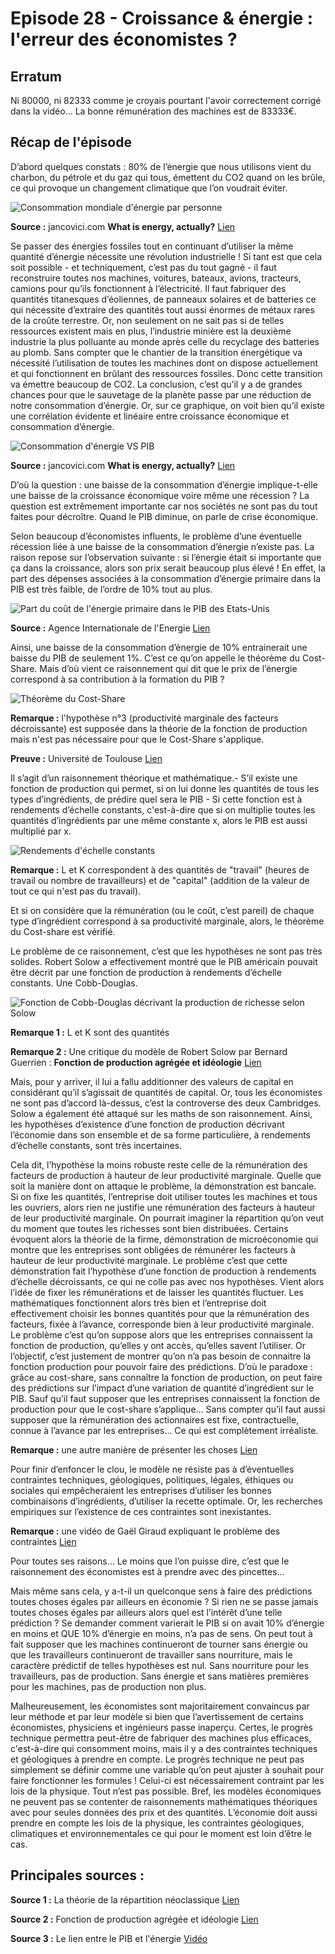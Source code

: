 # Episode 28 - Croissance & énergie : l'erreur des économistes ?

## Erratum

Ni 80000, ni 82333 comme je croyais pourtant l'avoir correctement corrigé dans la vidéo... La bonne rémunération des machines est de 83333€.

## Récap de l'épisode

D’abord quelques constats : 80% de l’énergie que nous utilisons vient du charbon, du pétrole et du gaz qui tous, émettent du CO2 quand on les brûle, ce qui provoque un changement climatique que l’on voudrait éviter.


![Consommation mondiale d'énergie par personne](./images/Consommation_Mondiale_NRJ.png "Consommation mondiale d'énergie par personne")


**Source :** jancovici.com **What is energy, actually?** [Lien](https://jancovici.com/en/energy-transition/energy-and-us/what-is-energy-actually/)


Se passer des énergies fossiles tout en continuant d’utiliser la même quantité d’énergie nécessite une révolution industrielle ! Si tant est que cela soit possible - et techniquement, c’est pas du tout gagné - il faut reconstruire toutes nos machines, voitures, bateaux, avions, tracteurs, camions pour qu’ils fonctionnent à l’électricité. Il faut fabriquer des quantités titanesques d’éoliennes, de panneaux solaires et de batteries ce qui nécessite d’extraire des quantités tout aussi énormes de métaux rares de la croûte terrestre. Or, non seulement on ne sait pas si de telles ressources existent mais en plus, l’industrie minière est la deuxième industrie la plus polluante au monde après celle du recyclage des batteries au plomb. Sans compter que le chantier de la transition énergétique va nécessité l’utilisation de toutes les machines dont on dispose actuellement et qui fonctionnent en brûlant des ressources fossiles. Donc cette transition va émettre beaucoup de CO2. La conclusion, c’est qu’il y a de grandes chances pour que le sauvetage de la planète passe par une réduction de notre consommation d’énergie. Or, sur ce graphique, on voit bien qu’il existe une corrélation évidente et linéaire entre croissance économique et consommation d’énergie.


![Consommation d'énergie VS PIB](./images/Consommation_energie_vs_PIB_Mondial.png "Consommation d'énergie VS PIB")


**Source :** jancovici.com **What is energy, actually?** [Lien](https://jancovici.com/en/energy-transition/energy-and-us/what-is-energy-actually/)


D’où la question : une baisse de la consommation d’énergie implique-t-elle une baisse de la croissance économique voire même une récession ? La question est extrêmement importante car nos sociétés ne sont pas du tout faites pour décroître. Quand le PIB diminue, on parle de crise économique. 


Selon beaucoup d’économistes influents, le problème d’une éventuelle récession liée à une baisse de la consommation d’énergie n’existe pas. La raison repose sur l’observation suivante : si l’énergie était si importante que ça dans la croissance, alors son prix serait beaucoup plus élevé ! En effet, la part des dépenses associées à la consommation d’énergie primaire dans la PIB est très faible, de l’ordre de 10% tout au plus.


![Part du coût de l'énergie primaire dans le PIB des Etats-Unis](./images/Part_de_l_energie_dans_le_PIB_US.png "Part du coût de l'énergie primaire dans le PIB des Etats-Unis")


**Source :** Agence Internationale de l'Energie [Lien](https://www.eia.gov/totalenergy/data/annual/pdf/sec1_13.pdf)


Ainsi, une baisse de la consommation d’énergie de 10% entrainerait une baisse du PIB de seulement 1%. C’est ce qu’on appelle le théorème du Cost-Share. Mais d’où vient ce raisonnement qui dit que le prix de l’énergie correspond à sa contribution à la formation du PIB ?


![Théorème du Cost-Share](./images/Cost_share_theorem.png "Théorème du Cost-Share")


**Remarque :** l'hypothèse n°3 (productivité marginale des facteurs décroissante) est supposée dans la théorie de la fonction de production mais n'est pas nécessaire pour que le Cost-Share s'applique.


**Preuve :** Université de Toulouse [Lien](http://www.math.univ-toulouse.fr/~schindle/articles/the_cost_share_theorem.pdf)


Il s’agit d’un raisonnement théorique et mathématique.- S’il existe une fonction de production qui permet, si on lui donne les quantités de tous les types d’ingrédients, de prédire quel sera le PIB - Si cette fonction est à rendements d’échelle constants, c'est-à-dire que si on multiplie toutes les quantités d’ingrédients par une même constante x, alors le PIB est aussi multiplié par x.


![Rendements d'échelle constants](./images/Rendements_constants.png "Rendements d'échelle constants")


**Remarque :** L et K correspondent à des quantités de "travail" (heures de travail ou nombre de travailleurs) et de "capital" (addition de la valeur de tout ce qui n'est pas du travail).


Et si on considère que la rémunération (ou le coût, c’est pareil) de chaque type d’ingrédient correspond à sa productivité marginale, alors, le théorème du Cost-share est vérifié.


Le problème de ce raisonnement, c’est que les hypothèses ne sont pas très solides. Robert Solow a effectivement montré que le PIB américain pouvait être décrit par une fonction de production à rendements d’échelle constants. Une Cobb-Douglas. 


![Fonction de Cobb-Douglas décrivant la production de richesse selon Solow](./images/Cobb_douglas.png "Fonction de Cobb-Douglas décrivant la production de richesse selon Solow")


**Remarque 1 :** L et K sont des quantités


**Remarque 2 :** Une critique du modèle de Robert Solow par Bernard Guerrien : **Fonction de production agrégée et idéologie** [Lien](http://bernardguerrien.com/wp-content/uploads/2017/07/FoncProduction_et_Ideologie.pdf)


Mais, pour y arriver, il lui a fallu additionner des valeurs de capital en considérant qu’il s’agissait de quantités de capital. Or, tous les économistes ne sont pas d’accord là-dessus, c’est la controverse des deux Cambridges. Solow a également été attaqué sur les maths de son raisonnement. Ainsi, les hypothèses d’existence d’une fonction de production décrivant l’économie dans son ensemble et de sa forme particulière, à rendements d’échelle constants, sont très incertaines.


Cela dit, l’hypothèse la moins robuste reste celle de la rémunération des facteurs de production à hauteur de leur productivité marginale. Quelle que soit la manière dont on attaque le problème, la démonstration est bancale. Si on fixe les quantités, l’entreprise doit utiliser toutes les machines et tous les ouvriers, alors rien ne justifie une rémunération des facteurs à hauteur de leur productivité marginale. On pourrait imaginer la répartition qu’on veut du moment que toutes les richesses sont bien distribuées. Certains évoquent alors la théorie de la firme, démonstration de microéconomie qui montre que les entreprises sont obligées de rémunérer les facteurs à hauteur de leur productivité marginale. Le problème c’est que cette démonstration fait l’hypothèse d’une fonction de production à rendements d’échelle décroissants, ce qui ne colle pas avec nos hypothèses. Vient alors l’idée de fixer les rémunérations et de laisser les quantités fluctuer. Les mathématiques fonctionnent alors très bien et l’entreprise doit effectivement choisir les bonnes quantités pour que la rémunération des facteurs, fixée à l’avance, corresponde bien à leur productivité marginale. Le problème c’est qu’on suppose alors que les entreprises connaissent la fonction de production, qu’elles y ont accès, qu’elles savent l’utiliser. Or l’objectif, c’est justement de montrer qu’on n’a pas besoin de connaitre la fonction production pour pouvoir faire des prédictions. D’où le paradoxe : grâce au cost-share, sans connaître la fonction de production, on peut faire des prédictions sur l’impact d’une variation de quantité d’ingrédient sur le PIB. Sauf qu’il faut supposer que les entreprises connaissent la fonction de production pour que le cost-share s’applique… Sans compter qu’il faut aussi supposer que la rémunération des actionnaires est fixe, contractuelle, connue à l’avance par les entreprises… Ce qui est complètement irréaliste.


**Remarque :** une autre manière de présenter les choses [Lien](http://www.autisme-economie.org/article178.html)


Pour finir d’enfoncer le clou, le modèle ne résiste pas à d’éventuelles contraintes techniques, géologiques, politiques, légales, éthiques ou sociales qui empêcheraient les entreprises d’utiliser les bonnes combinaisons d’ingrédients, d’utiliser la recette optimale. Or, les recherches empiriques sur l’existence de ces contraintes sont inexistantes.

**Remarque :** une vidéo de Gaël Giraud expliquant le problème des contraintes [Lien](https://youtu.be/vW7WywnOxas)


Pour toutes ses raisons… Le moins que l’on puisse dire, c’est que le raisonnement des économistes est à prendre avec des pincettes…


Mais même sans cela, y a-t-il un quelconque sens à faire des prédictions toutes choses égales par ailleurs en économie ? Si rien ne se passe jamais toutes choses égales par ailleurs alors quel est l’intérêt d’une telle prédiction ? Se demander comment varierait le PIB si on avait 10% d’énergie en moins et QUE 10% d’énergie en moins, n’a pas de sens. On peut tout à fait supposer que les machines continueront de tourner sans énergie ou que les travailleurs continueront de travailler sans nourriture, mais le caractère prédictif de telles hypothèses est nul. Sans nourriture pour les travailleurs, pas de production. Sans énergie et sans matières premières pour les machines, pas de production non plus.


Malheureusement, les économistes sont majoritairement convaincus par leur méthode et par leur modèle si bien que l’avertissement de certains économistes, physiciens et ingénieurs passe inaperçu. Certes, le progrès technique permettra peut-être de fabriquer des machines plus efficaces, c'est-à-dire qui consomment moins, mais il y a des contraintes techniques et géologiques à prendre en compte. Le progrès technique ne peut pas simplement se définir comme une variable qu’on peut ajuster à souhait pour faire fonctionner les formules ! Celui-ci est nécessairement contraint par les lois de la physique. Tout n’est pas possible. Bref, les modèles économiques ne peuvent pas se contenter de raisonnements mathématiques théoriques avec pour seules données des prix et des quantités. L’économie doit aussi prendre en compte les lois de la physique, les contraintes géologiques, climatiques et environnementales ce qui pour le moment est loin d’être le cas.

## Principales sources : ##


**Source 1 :** La théorie de la répartition néoclassique [Lien](http://www.autisme-economie.org/article178.html)

**Source 2 :** Fonction de production agrégée et idéologie [Lien](http://bernardguerrien.com/wp-content/uploads/2017/07/FoncProduction_et_Ideologie.pdf)

**Source 3 :** Le lien entre le PIB et l'énergie [Vidéo](https://youtu.be/vW7WywnOxas)
